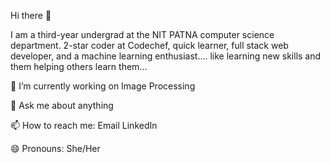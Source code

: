 Hi there 👋

I am a third-year undergrad at the NIT PATNA computer science department. 2-star coder at Codechef, quick learner, full stack web developer, and a machine learning enthusiast.... like learning new skills and them helping others learn them...

🔭 I’m currently working on Image Processing

💬 Ask me about anything

📫 How to reach me: Email LinkedIn 

😄 Pronouns: She/Her

<!---
rukmani2556/rukmani2556 is a ✨ special ✨ repository because its `README.md` (this file) appears on your GitHub profile.
You can click the Preview link to take a look at your changes.
--->
